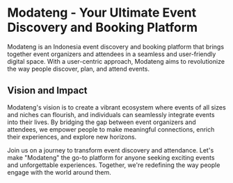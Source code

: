 # Modateng - Your Ultimate Event Discovery and Booking Platform

Modateng is an Indonesia event discovery and booking platform that brings together event organizers and attendees in a seamless and user-friendly digital space. With a user-centric approach, Modateng aims to revolutionize the way people discover, plan, and attend events.

## Vision and Impact

Modateng's vision is to create a vibrant ecosystem where events of all sizes and niches can flourish, and individuals can seamlessly integrate events into their lives. By bridging the gap between event organizers and attendees, we empower people to make meaningful connections, enrich their experiences, and explore new horizons.

Join us on a journey to transform event discovery and attendance. Let's make "Modateng" the go-to platform for anyone seeking exciting events and unforgettable experiences. Together, we're redefining the way people engage with the world around them.
